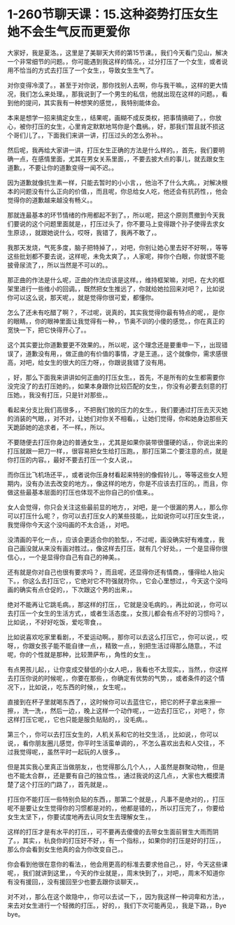 # 1-260节聊天课：15.这种姿势打压女生她不会生气反而更爱你

大家好，我是夏洛。，这里是了美聊天大师的第15节课。，我们今天看门见山，解决一个非常细节的问题。，你可能遇到我这样的情况。，过分打压了一个女生，或者说用不恰当的方式去打压了一个女生，，导致女生生气了。

对你变得冷漠了。，甚至于对你说，那你找别人去啊，你与我干嘛。，这样的更大情况，我们怎么来处理。，那我说到了一个男生的私信，他就出现在这样的问题。，看到他的提问，其实我有一种想笑的感觉，，我特别能体会。

本来是想学一招来搞定女生，，结果呢，画糊不成反类权，把事情搞砸了。，你放心，被你打压的女生，心里肯定默默地骂你是个蠢祸。，好，那我们暂且就不损这个哥们儿了。，下面我们来讲一讲，打压过头的怎么弥补。。

然后呢，我再给大家讲一讲，打压女生正确的方法是什么样的。，首先，我们要明确一点，在感情里面，尤其在男女关系里面，，不要去披大点的事儿，就去跟女生道歉。，不要让你的道歉变得一闻不迟。。

因为道歉就像抗生素一样，只能去暂时的小小言，，他治不了什么大病。，对解决根本的问题没有什么正向的价值，，而且呢，你总给女人吃，他还会有抗药性，，他会觉得你的道歉越来越没有畅义。。

那就连最基本的环节情绪的作用都起不到了。，所以呢，把这个原则贯撤到今天我们要说的这个问题里面就是，，打压过头了，你不要马上变得跟个孙子使得去求女生原谅，，就跟她说什么，哎呀，我错了，我再不敢了，。

我那天发烧，气死多度，脑子把特掉了，，对吧，你别让她心里去好不好啊，，等等这些批划都不要去说，这样呢，未免太爽了。，人家呢，摔你个白眼，你就恨不能披骨尿流了，，所以当然是不可以的。。

那正曲的作法是什么呢，正曲的作法应该是这样。，维持框架嘛，对吧，在大的框架里进行一些维小的回调。，既然把女生推远了，你就给她拉回来对吧？，比如说你可以这么说，那天呢，，就是觉得你很可爱，都懂你。

怎么了还未有吃醋了啊？，不过呢，说真的，其实我觉得你最有特点的呢，，是你的眼睛。，你的眼神里面让我觉得有一种，，节奥不训的小傻的感觉。，你在真正的宽快一下，把它快得开心了。。

这个其实要比你道歉要更不效果的。，所以呢，这个理念还是要重申一下，，出现错误了，道歉没有用，，做正曲的有价值的事情，才是王道。，这个就像你，需求感很高，对吧，给女生的很大的压力呀，，你跟说我错了没有用。

，好，那么下面我来讲讲如何正曲的打压女生。，首先，不是所有的女生都需要你没完没了的去打压她的。，如果本身跟你比较匹配的女生，，你没有必要去刻意的打压她。，我没有打压，只是针对那些，。

看起来分支比我们高很多，，不把我们放的压力的女生。，我们要通过打压去灭灭她的消装的气眼，，对不对，让她们对你关不相看。，让她们觉得，你和她身边那些天天跪舔她的追求者，不一样。，所以。

不要随便去打压你身边的普通女生，，尤其是如果你装带很僵硬的话，，你说出来的打压就跟一把刀一样，，很容易把女生给打压跑。，那打压第二个要注意的点，就是你打压的内容。，最好不要去打压一个女人说，。

而你压比飞机场还平，，或者说你压身材看起来特别的像假铃儿。，等等这些女人短期内，没有办法去改变的地方。，像这样的地方，你是不应该去打压的。，而且，你做这些最基本层面的打压也体现不出你自己的价值来。。

女人会觉得，你只会关注这些最前显的地方，，对吧，是一个很漏的男人。，那么你可以打压什么呢？，你可以去打压女人的某些技能。，比如说你可以打压女生说，，我觉得你今天这个没吗画的不太合适，，对吧。

没清画的平化一点，，应该会更适合你的脸型。，不过呢，画没确实好有难度，，我自己画没就从来没有画对胜过。，像这样去打压，就有几个好处。，一个是显得你很信心，，一个是显得你自己有自己的神美。。

还有就是你对自己也很有要求吗？，而且呢，还显得你还有情商，，懂得给人抬尖下。，你这么去打压它，，它绝对它不符强就符你。，它会心里想过，，今天这个没吗画的确实有点仓促的，，下次跟这个男的出来，。

绝对不能再让它跳毛病。，那这样的打压，，它就是没毛病的。，再比如说，，你可以去打压一个女生的生活方式，，或者生活态度。，女孩儿都会有点不好的习惯吗？，比如说，，不好好吃饭，爱吃零食，。

比如说喜欢吃家里看剧，，不爱运动啊。，那你可以去这么打压它，，你可以说，，哎呀，，你跟女孩子能不能自律一点，，精致一点，，别把生活过得那么随意。，不过呢，你的个性就是那种，比较萧萨布，，角性的女生，。

有点男孩儿起，，让你变成交替低的小女人吧，，我看也不太现实。，当然，，你这样去打压你说的时候呢，，你要在那些，，你确定有优势的气势，，或者条件的这个情况下，，比如说，，吃东西的时候，，女生呢，。

直接到在杯子里就喝东西了，，这时候你可以去蓝住它，，把它的杯子拿出来擦一擦，，洗一洗，，然后一边，，晚上这样一个动作呢，，一边去打压它，，对吧？，你这样打压它呢，，它也只能是服负贴贴的，，没毛病。。

第三个，，你可以去打压女生的，人机关系和它的社交生活，，比如说，，你可以说，，看你朋友圈儿感觉，你平时生活蛮单调的，，不怎么喜欢出去和人交往，，不过我觉得呢，，虽然平时一起玩的人很多，。

但是其实我心里真正当做朋友，，也觉得那么几个人，，人虽然是群聚动物，，但是也不能太合群，，还是要有自己的独立性。，通过我说的这几点，，大家也大概摸清楚了这个打压的门路了，，首先就是，。

打压你不能打压一些特别负贴的东西，，那第二个就是，，凡事不是绝对的，，打压呢不是要让女生觉得你的习惯都是对的，，他都是错的，，所以打压完了，，你要给女生太坚下，，你要试度地再去认同女生去理解女生，。

这样的打压才是有水平的打压，，可不要再去傻傻的去带女生面前冒生大雨而阴了。，其实，，杭良你的打压好不好，，有一个指标，，如果你的打压是好的打压，，那么你会看到女生他真的会为你改变自己，。

你会看到他很在意你的看法，，他会用更高的标准去要求他自己，，好，今天这些课呢，，我们就讲到这里，，今天的作业就是，，周末快到了，，对吧，，周末不知道你有没有援回，，没有援回至少也要去跟你谈聊天，。

对不对，，那么在这个故隐中，，你可以去试一下，，因为我这样一种词卑和方法，，来去对女生进行一个轻微的打压。，好的，，我们下次可能再见，，我是下路，，Bye bye。

